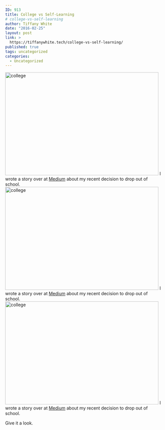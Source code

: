 ```yaml
---
ID: 913
title: College vs Self-Learning
# college-vs-self-learning
author: Tiffany White
date: "2016-02-25"
layout: post
link: >
  https://tiffanywhite.tech/college-vs-self-learning/
published: true
tags: uncategorized
categories:
  - Uncategorized
---
```



<img class="aligncenter" src="https://helloburgh.me/wp-content/uploads/2016/02/55C1968ACE.jpg" alt="college" width="493" height="330" />
I wrote a story over at <a href="https://medium.freecodecamp.com/a-look-back-my-year-of-traditional-computer-science-learning-and-self-teaching-9176dfd9651c#.9hzjtrxho">Medium</a> about my recent decision to drop out of school.


<img class="aligncenter" src="https://helloburgh.me/wp-content/uploads/2016/02/55C1968ACE.jpg" alt="college" width="493" height="330" />
I wrote a story over at <a href="https://medium.freecodecamp.com/a-look-back-my-year-of-traditional-computer-science-learning-and-self-teaching-9176dfd9651c#.9hzjtrxho">Medium</a> about my recent decision to drop out of school.



<img class="aligncenter" src="https://helloburgh.me/wp-content/uploads/2016/02/55C1968ACE.jpg" alt="college" width="493" height="330" />
I wrote a story over at <a href="https://medium.freecodecamp.com/a-look-back-my-year-of-traditional-computer-science-learning-and-self-teaching-9176dfd9651c#.9hzjtrxho">Medium</a> about my recent decision to drop out of school.


Give it a look.